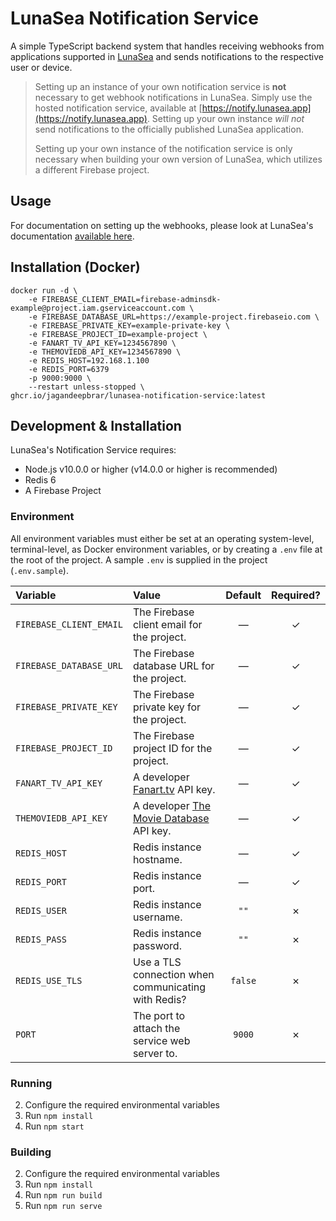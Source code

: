 # LunaSea Notification Service

A simple TypeScript backend system that handles receiving webhooks from applications supported in [LunaSea](https://github.com/JagandeepBrar/LunaSea) and sends notifications to the respective user or device.

> Setting up an instance of your own notification service is **not** necessary to get webhook notifications in LunaSea. Simply use the hosted notification service, available at [https://notify.lunasea.app](https://notify.lunasea.app). Setting up your own instance _will not_ send notifications to the officially published LunaSea application.
>
> Setting up your own instance of the notification service is only necessary when building your own version of LunaSea, which utilizes a different Firebase project.

## Usage

For documentation on setting up the webhooks, please look at LunaSea's documentation [available here](https://docs.lunasea.app/lunasea/notifications).

## Installation (Docker)

```docker
docker run -d \
    -e FIREBASE_CLIENT_EMAIL=firebase-adminsdk-example@project.iam.gserviceaccount.com \
    -e FIREBASE_DATABASE_URL=https://example-project.firebaseio.com \
    -e FIREBASE_PRIVATE_KEY=example-private-key \
    -e FIREBASE_PROJECT_ID=example-project \
    -e FANART_TV_API_KEY=1234567890 \
    -e THEMOVIEDB_API_KEY=1234567890 \
    -e REDIS_HOST=192.168.1.100
    -e REDIS_PORT=6379
    -p 9000:9000 \
    --restart unless-stopped \
ghcr.io/jagandeepbrar/lunasea-notification-service:latest
```

## Development & Installation

LunaSea's Notification Service requires:

- Node.js v10.0.0 or higher (v14.0.0 or higher is recommended)
- Redis 6
- A Firebase Project

### Environment

All environment variables must either be set at an operating system-level, terminal-level, as Docker environment variables, or by creating a `.env` file at the root of the project. A sample `.env` is supplied in the project (`.env.sample`).

| Variable                | Value                                                                 | Default | Required? |
| :---------------------- | :-------------------------------------------------------------------- | :-----: | :-------: |
| `FIREBASE_CLIENT_EMAIL` | The Firebase client email for the project.                            | &mdash; |  &check;  |
| `FIREBASE_DATABASE_URL` | The Firebase database URL for the project.                            | &mdash; |  &check;  |
| `FIREBASE_PRIVATE_KEY`  | The Firebase private key for the project.                             | &mdash; |  &check;  |
| `FIREBASE_PROJECT_ID`   | The Firebase project ID for the project.                              | &mdash; |  &check;  |
| `FANART_TV_API_KEY`     | A developer [Fanart.tv](https://fanart.tv/) API key.                  | &mdash; |  &check;  |
| `THEMOVIEDB_API_KEY`    | A developer [The Movie Database](https://www.themoviedb.org) API key. | &mdash; |  &check;  |
| `REDIS_HOST`            | Redis instance hostname.                                              | &mdash; |  &check;  |
| `REDIS_PORT`            | Redis instance port.                                                  | &mdash; |  &check;  |
| `REDIS_USER`            | Redis instance username.                                              |  `""`   |  &cross;  |
| `REDIS_PASS`            | Redis instance password.                                              |  `""`   |  &cross;  |
| `REDIS_USE_TLS`         | Use a TLS connection when communicating with Redis?                   | `false` |  &cross;  |
| `PORT`                  | The port to attach the service web server to.                         | `9000`  |  &cross;  |

### Running

2. Configure the required environmental variables
3. Run `npm install`
4. Run `npm start`

### Building

2. Configure the required environmental variables
3. Run `npm install`
4. Run `npm run build`
5. Run `npm run serve`
